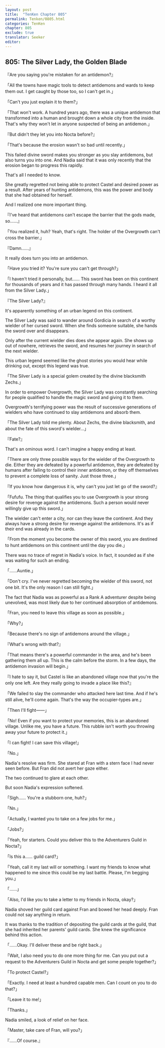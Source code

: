 ```yaml
---
layout: post
title:  "TenKen Chapter 805"
permalink: Tenken/0805.html
categories: TenKen
chapter: 805
exclude: true
translator: Seeker
editor: 
---
```

<h2 id="ch805">805: The Silver Lady, the Golden Blade</h2>

<p>『Are you saying you're mistaken for an antidemon?』</p>
<p>「All the towns have magic tools to detect antidemons and wards to keep them out. I get caught by those too, so I can't get in.」</p>
<p>「Can't you just explain it to them?」</p>
<p>「That won't work. A hundred years ago, there was a unique antidemon that transformed into a human and brought down a whole city from the inside. That's why they won't let in anyone suspected of being an antidemon.」</p>
<p>『But didn't they let you into Nocta before?』</p>
<p>「That's because the erosion wasn't so bad until recently.」</p>

<p>This failed divine sword makes you stronger as you slay antidemons, but also turns you into one. And Nadia said that it was only recently that the erosion began to progress this rapidly.</p>

<p>That's all I needed to know.</p>

<p>She greatly regretted not being able to protect Castel and desired power as a result. After years of hunting antidemons, this was the power and body that she had obtained for herself.</p>

<p>And I realized one more important thing.</p>

<p>『I've heard that antidemons can't escape the barrier that the gods made, so……』</p>
<p>「You realized it, huh? Yeah, that's right. The holder of the Overgrowth can't cross the barrier.」</p>
<p>『Damn……』</p>

<p>It really does turn you into an antidemon.</p>

<p>「Have you tried it? You're sure you can't get through?」</p>
<p>「I haven't tried it personally, but…… This sword has been on this continent for thousands of years and it has passed through many hands. I heard it all from the Silver Lady.」</p>
<p>『The Silver Lady?』</p>

<p>It's apparently something of an urban legend on this continent.</p>

<p>The Silver Lady was said to wander around Gordicia in search of a worthy wielder of her cursed sword. When she finds someone suitable, she hands the sword over and disappears.</p>

<p>Only after the current wielder dies does she appear again. She shows up out of nowhere, retrieves the sword, and resumes her journey in search of the next wielder.</p>

<p>This urban legend seemed like the ghost stories you would hear while drinking out, except this legend was true.</p>

<p>「The Silver Lady is a special golem created by the divine blacksmith Zechs.」</p>

<p>In order to empower Overgrowth, the Silver Lady was constantly searching for people qualified to handle the magic sword and giving it to them.</p>

<p>Overgrowth's terrifying power was the result of successive generations of wielders who have continued to slay antidemons and absorb them.</p>

<p>「The Silver Lady told me plenty. About Zechs, the divine blacksmith, and about the fate of this sword's wielder…」</p>
<p>『Fate?』</p>

<p>That's an ominous word. I can't imagine a happy ending at least.</p>

<p>「There are only three possible ways for the wielder of the Overgrowth to die. Either they are defeated by a powerful antidemon, they are defeated by humans after failing to control their inner antidemon, or they off themselves to prevent a complete loss of sanity. Just those three.」</p>
<p>『If you know how dangerous it is, why can't you just let go of the sword?』</p>
<p>「Fufufu. The thing that qualifies you to use Overgrowth is your strong desire for revenge against the antidemons. Such a person would never willingly give up this sword.」</p>

<p>The wielder can't enter a city, nor can they leave the continent. And they always have a strong desire for revenge against the antidemons. It's as if their end was already in the cards.</p>

<p>「From the moment you become the owner of this sword, you are destined to hunt antidemons on this continent until the day you die.」</p>

<p>There was no trace of regret in Nadia's voice. In fact, it sounded as if she was waiting for such an ending.</p>

<p>「……Auntie.」</p>
<p>「Don't cry. I've never regretted becoming the wielder of this sword, not one bit. It's the only reason I can still fight.」</p>

<p>The fact that Nadia was as powerful as a Rank A adventurer despite being unevolved, was most likely due to her continued absorption of antidemons.</p>

<p>「Fran, you need to leave this village as soon as possible.」</p>
<p>「Why?」</p>
<p>「Because there's no sign of antidemons around the village.」</p>
<p>『What's wrong with that?』</p>
<p>「That means there's a powerful commander in the area, and he's been gathering them all up. This is the calm before the storm. In a few days, the antidemon invasion will begin.」</p>
<p>『I hate to say it, but Castel is like an abandoned village now that you're the only one left. Are they really going to invade a place like this?』</p>
<p>「We failed to slay the commander who attacked here last time. And if he's still alive, he'll come again. That's the way the occupier-types are.」</p>
<p>「Then I'll fight――」</p>
<p>「No! Even if you want to protect your memories, this is an abandoned village. Unlike me, you have a future. This rubble isn't worth you throwing away your future to protect it.」</p>
<p>「I can fight! I can save this village!」</p>
<p>「No.」</p>

<p>Nadia's resolve was firm. She stared at Fran with a stern face I had never seen before. But Fran did not avert her gaze either.</p>

<p>The two continued to glare at each other.</p>

<p>But soon Nadia's expression softened.</p>

<p>「Sigh…… You're a stubborn one, huh?」</p>
<p>「Nn.」</p>
<p>「Actually, I wanted you to take on a few jobs for me.」</p>
<p>「Jobs?」</p>
<p>「Yeah, for starters. Could you deliver this to the Adventurers Guild in Nocta?」</p>
<p>「Is this a…… guild card?」</p>
<p>「Yeah, call it my last will or something. I want my friends to know what happened to me since this could be my last battle. Please, I'm begging you.」</p>
<p>「……」</p>
<p>「Also, I'd like you to take a letter to my friends in Nocta, okay?」</p>

<p>Nadia shoved her guild card against Fran and bowed her head deeply. Fran could not say anything in return.</p>

<p>It was thanks to the tradition of depositing the guild cards at the guild, that she had inherited her parents' guild cards. She knew the significance behind this action.</p>

<p>「……Okay. I'll deliver these and be right back.」</p>
<p>「Wait, I also need you to do one more thing for me. Can you put out a request to the Adventurers Guild in Nocta and get some people together?」</p>
<p>「To protect Castel?」</p>
<p>「Exactly. I need at least a hundred capable men. Can I count on you to do that?」</p>
<p>「Leave it to me!」</p>
<p>「Thanks.」</p>

<p>Nadia smiled, a look of relief on her face.</p>

<p>「Master, take care of Fran, will you?」</p>
<p>『……Of course.』</p>



